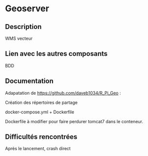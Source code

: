 # Geoserver #

## Description ##

WMS vecteur

## Lien avec les autres composants ##

BDD

## Documentation ##

Adapatation de https://github.com/daveb1034/R_Pi_Geo :

Création des répertoires de partage

docker-compose.yml + Dockerfile


Dockerfile à modifier pour faire perdurer tomcat7 dans le conteneur.


## Difficultés rencontrées ##

Après le lancement, crash direct
